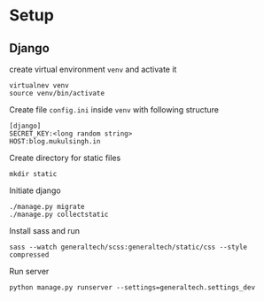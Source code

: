 # Setup

## Django

create virtual environment `venv` and activate it

    virtualnev venv
    source venv/bin/activate

Create file `config.ini` inside `venv` with following structure

    [django]
    SECRET_KEY:<long random string>
    HOST:blog.mukulsingh.in

Create directory for static files

    mkdir static

Initiate django

    ./manage.py migrate
    ./manage.py collectstatic

Install sass and run
```
sass --watch generaltech/scss:generaltech/static/css --style compressed
```

Run server
```
python manage.py runserver --settings=generaltech.settings_dev
```